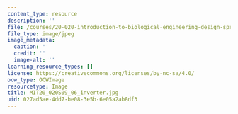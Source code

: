 ```yaml
---
content_type: resource
description: ''
file: /courses/20-020-introduction-to-biological-engineering-design-spring-2009/027ad5ae4dd7be083e5b6e05a2ab8df3_MIT20_020S09_06_inverter.jpg
file_type: image/jpeg
image_metadata:
  caption: ''
  credit: ''
  image-alt: ''
learning_resource_types: []
license: https://creativecommons.org/licenses/by-nc-sa/4.0/
ocw_type: OCWImage
resourcetype: Image
title: MIT20_020S09_06_inverter.jpg
uid: 027ad5ae-4dd7-be08-3e5b-6e05a2ab8df3
---
```

